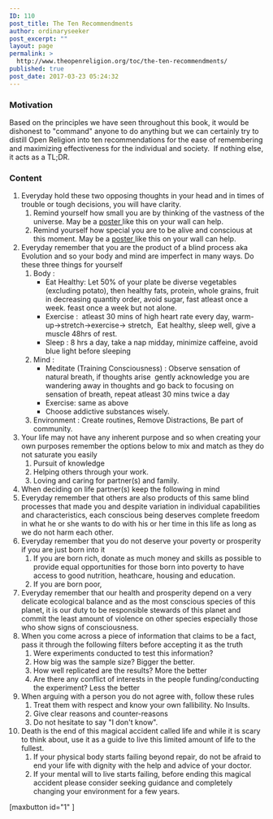 ```yaml
---
ID: 110
post_title: The Ten Recommendments
author: ordinaryseeker
post_excerpt: ""
layout: page
permalink: >
  http://www.theopenreligion.org/toc/the-ten-recommendments/
published: true
post_date: 2017-03-23 05:24:32
---
```

<h3>Motivation</h3>
Based on the principles we have seen throughout this book, it would be dishonest to "command" anyone to do anything but we can certainly try to distill Open Religion into ten recommendations for the ease of remembering and maximizing effectiveness for the individual and society.  If nothing else, it acts as a TL;DR.
<h3>Content</h3>
<ol>
 	<li>Everyday hold these two opposing thoughts in your head and in times of trouble or tough decisions, you will have clarity.
<ol>
 	<li>Remind yourself how small you are by thinking of the vastness of the universe. May be a <a href="http://www.openreligion.us/wp-content/uploads/2017/03/EarthInTheUniverse.jpg">poster </a>like this on your wall can help.</li>
 	<li>Remind yourself how special you are to be alive and conscious at this moment. May be a <a href="http://www.openreligion.us/wp-content/uploads/2017/03/Emergence2.jpg">poster </a>like this on your wall can help.</li>
</ol>
</li>
 	<li>Everyday remember that you are the product of a blind process aka Evolution and so your body and mind are imperfect in many ways. Do these three things for yourself
<ol>
 	<li>Body :
<ul>
 	<li>Eat Healthy: Let 50% of your plate be diverse vegetables (excluding potato), then healthy fats, protein, whole grains, fruit in decreasing quantity order, avoid sugar, fast atleast once a week. feast once a week but not alone.</li>
 	<li>Exercise :  atleast 30 mins of high heart rate every day, warm-up-&gt;stretch-&gt;exercise-&gt; stretch,  Eat healthy, sleep well, give a muscle 48hrs of rest.</li>
 	<li>Sleep : 8 hrs a day, take a nap midday, minimize caffeine, avoid blue light before sleeping</li>
</ul>
</li>
 	<li>Mind :
<ul>
 	<li>Meditate (Training Consciousness) : Observe sensation of natural breath, if thoughts arise  gently acknowledge you are wandering away in thoughts and go back to focusing on sensation of breath, repeat atleast 30 mins twice a day</li>
 	<li>Exercise: same as above</li>
 	<li>Choose addictive substances wisely.</li>
</ul>
</li>
 	<li>Environment : Create routines, Remove Distractions, Be part of community.</li>
</ol>
</li>
 	<li>Your life may not have any inherent purpose and so when creating your own purposes remember the options below to mix and match as they do not saturate you easily
<ol>
 	<li>Pursuit of knowledge</li>
 	<li>Helping others through your work.</li>
 	<li>Loving and caring for partner(s) and family.</li>
</ol>
</li>
 	<li>When deciding on life partner(s) keep the following in mind</li>
 	<li>Everyday remember that others are also products of this same blind processes that made you and despite variation in individual capabilities and characteristics, each conscious being deserves complete freedom in what he or she wants to do with his or her time in this life as long as we do not harm each other.</li>
 	<li>Everyday remember that you do not deserve your poverty or prosperity if you are just born into it
<ol>
 	<li>If you are born rich, donate as much money and skills as possible to provide equal opportunities for those born into poverty to have access to good nutrition, heathcare, housing and education.</li>
 	<li>If you are born poor,</li>
</ol>
</li>
 	<li>Everyday remember that our health and prosperity depend on a very delicate ecological balance and as the most conscious species of this planet, it is our duty to be responsible stewards of this planet and commit the least amount of violence on other species especially those who show signs of consciousness.</li>
 	<li>When you come across a piece of information that claims to be a fact, pass it through the following filters before accepting it as the truth
<ol>
 	<li>Were experiments conducted to test this information?</li>
 	<li>How big was the sample size? Bigger the better.</li>
 	<li>How well replicated are the results? More the better</li>
 	<li>Are there any conflict of interests in the people funding/conducting the experiment? Less the better</li>
</ol>
</li>
 	<li>When arguing with a person you do not agree with, follow these rules
<ol>
 	<li>Treat them with respect and know your own fallibility. No Insults.</li>
 	<li>Give clear reasons and counter-reasons</li>
 	<li>Do not hesitate to say "I don't know".</li>
</ol>
</li>
 	<li>Death is the end of this magical accident called life and while it is scary to think about, use it as a guide to live this limited amount of life to the fullest.
<ol>
 	<li>If your physical body starts failing beyond repair, do not be afraid to end your life with dignity with the help and advice of your doctor.</li>
 	<li>If your mental will to live starts failing, before ending this magical accident please consider seeking guidance and completely changing your environment for a few years.</li>
</ol>
</li>
</ol>
[maxbutton id="1" ]